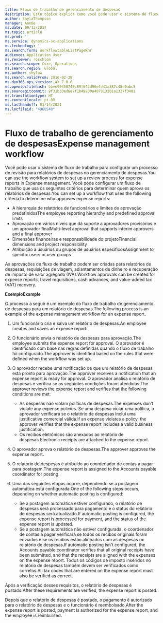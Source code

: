 ```yaml
---
title: Fluxo de trabalho de gerenciamento de despesas
description: Este tópico explica como você pode usar o sistema de fluxo de trabalho no Microsoft Dynamics 365 Finance para configurar um processo de revisão para relatórios de despesas no gerenciamento de despesas.
author: ShylaThompson
manager: AnnBe
ms.date: 09/13/2017
ms.topic: article
ms.prod: ''
ms.service: dynamics-ax-applications
ms.technology: ''
ms.search.form: WorkflowtableListPageRnr
audience: Application User
ms.reviewer: roschlom
ms.search.scope: Core, Operations
ms.search.region: Global
ms.author: shylaw
ms.search.validFrom: 2016-02-28
ms.dyn365.ops.version: AX 7.0.0
ms.openlocfilehash: bbee90450749c89f643d96e4d41a387c45e9abc5
ms.sourcegitcommit: 9f31b33ed6e7f1b49200a407913201a1337f3401
ms.translationtype: HT
ms.contentlocale: pt-BR
ms.lasthandoff: 01/14/2021
ms.locfileid: "4960548"
---
```

# <a name="expense-management-workflow"></a><span data-ttu-id="e92c8-103">Fluxo de trabalho de gerenciamento de despesas</span><span class="sxs-lookup"><span data-stu-id="e92c8-103">Expense management workflow</span></span>

<span data-ttu-id="e92c8-104">Você pode usar o sistema de fluxo de trabalho para configurar um processo de revisão para relatórios de despesas no gerenciamento de despesas.</span><span class="sxs-lookup"><span data-stu-id="e92c8-104">You can use the workflow system to set up a review process for expense reports in Expense management.</span></span> <span data-ttu-id="e92c8-105">Você pode configurar um fluxo de trabalho que usa os seguintes critérios para determinar quem aprova os relatórios de despesas:</span><span class="sxs-lookup"><span data-stu-id="e92c8-105">You can set up a workflow that uses the following criteria to determine who approves expense reports:</span></span>

- <span data-ttu-id="e92c8-106">A hierarquia de relatórios de funcionários e limites de aprovação predefinidos</span><span class="sxs-lookup"><span data-stu-id="e92c8-106">The employee reporting hierarchy and predefined approval limits</span></span>
- <span data-ttu-id="e92c8-107">Aprovação em vários níveis que dá suporte a aprovadores provisórios e um aprovador final</span><span class="sxs-lookup"><span data-stu-id="e92c8-107">Multi-level approval that supports interim approvers and a final approver</span></span>
- <span data-ttu-id="e92c8-108">Dimensões financeiras e responsabilidade do projeto</span><span class="sxs-lookup"><span data-stu-id="e92c8-108">Financial dimensions and project responsibility</span></span>
- <span data-ttu-id="e92c8-109">Atribuição a usuários ou grupos de usuários específicos</span><span class="sxs-lookup"><span data-stu-id="e92c8-109">Assignment to specific users or user groups</span></span>

<span data-ttu-id="e92c8-110">As aprovações de fluxo de trabalho podem ser criadas para relatórios de despesas, requisições de viagem, adiantamentos de dinheiro e recuperação de imposto de valor agregado (IVA).</span><span class="sxs-lookup"><span data-stu-id="e92c8-110">Workflow approvals can be created for expense reports, travel requisitions, cash advances, and value-added tax (VAT) recovery.</span></span>

<span data-ttu-id="e92c8-111">**Exemplo**</span><span class="sxs-lookup"><span data-stu-id="e92c8-111">**Example**</span></span>

<span data-ttu-id="e92c8-112">O processo a seguir é um exemplo do fluxo de trabalho de gerenciamento de despesas para um relatório de despesas.</span><span class="sxs-lookup"><span data-stu-id="e92c8-112">The following process is an example of the expense management workflow for an expense report.</span></span>

1. <span data-ttu-id="e92c8-113">Um funcionário cria e salva um relatório de despesas.</span><span class="sxs-lookup"><span data-stu-id="e92c8-113">An employee creates and saves an expense report.</span></span>
2. <span data-ttu-id="e92c8-114">O funcionário envia o relatório de despesas para aprovação.</span><span class="sxs-lookup"><span data-stu-id="e92c8-114">The employee submits the expense report for approval.</span></span> <span data-ttu-id="e92c8-115">O aprovador é identificado com base nas regras definidas quando o fluxo de trabalho foi configurado.</span><span class="sxs-lookup"><span data-stu-id="e92c8-115">The approver is identified based on the rules that were defined when the workflow was set up.</span></span>
3. <span data-ttu-id="e92c8-116">O aprovador recebe uma notificação de que um relatório de despesas está pronto para aprovação.</span><span class="sxs-lookup"><span data-stu-id="e92c8-116">The approver receives a notification that an expense report is ready for approval.</span></span> <span data-ttu-id="e92c8-117">O aprovador analisa o relatório de despesas e verifica se as seguintes condições foram atendidas:</span><span class="sxs-lookup"><span data-stu-id="e92c8-117">The approver reviews the expense report and verifies that the following conditions are met:</span></span>

    - <span data-ttu-id="e92c8-118">As despesas não violam políticas de despesas.</span><span class="sxs-lookup"><span data-stu-id="e92c8-118">The expenses don't violate any expense policies.</span></span> <span data-ttu-id="e92c8-119">Se uma despesa violar uma política, o aprovador verificará se o relatório de despesas inclui uma justificativa comercial válida.</span><span class="sxs-lookup"><span data-stu-id="e92c8-119">If an expense violates a policy, the approver verifies that the expense report includes a valid business justification.</span></span>
    - <span data-ttu-id="e92c8-120">Os recibos eletrônicos são anexados ao relatório de despesas.</span><span class="sxs-lookup"><span data-stu-id="e92c8-120">Electronic receipts are attached to the expense report.</span></span>

4. <span data-ttu-id="e92c8-121">O aprovador aprova o relatório de despesas.</span><span class="sxs-lookup"><span data-stu-id="e92c8-121">The approver approves the expense report.</span></span>
5. <span data-ttu-id="e92c8-122">O relatório de despesas é atribuído ao coordenador de contas a pagar para postagem.</span><span class="sxs-lookup"><span data-stu-id="e92c8-122">The expense report is assigned to the Accounts payable coordinator for posting.</span></span>
6. <span data-ttu-id="e92c8-123">Uma das seguintes etapas ocorre, dependendo se a postagem automática está configurada:</span><span class="sxs-lookup"><span data-stu-id="e92c8-123">One of the following steps occurs, depending on whether automatic posting is configured:</span></span>

    - <span data-ttu-id="e92c8-124">Se a postagem automática estiver configurado, o relatório de despesas será processado para pagamento e o status do relatório de despesas será atualizado.</span><span class="sxs-lookup"><span data-stu-id="e92c8-124">If automatic posting is configured, the expense report is processed for payment, and the status of the expense report is updated.</span></span>
    - <span data-ttu-id="e92c8-125">Se a postagem automática não estiver configurada, o coordenador de contas a pagar verificará se todos os recibos originais foram enviados e se os recibos estão alinhados com as despesas no relatório de despesas.</span><span class="sxs-lookup"><span data-stu-id="e92c8-125">If automatic posting isn't configured, the Accounts payable coordinator verifies that all original receipts have been submitted, and that the receipts are aligned with the expenses on the expense report.</span></span> <span data-ttu-id="e92c8-126">Todos os códigos de imposto inseridos no relatório de despesas também devem ser verificados como corretos.</span><span class="sxs-lookup"><span data-stu-id="e92c8-126">All tax codes that are entered on the expense report must also be verified as correct.</span></span>

<span data-ttu-id="e92c8-127">Após a verificação desses requisitos, o relatório de despesas é postado.</span><span class="sxs-lookup"><span data-stu-id="e92c8-127">After these requirements are verified, the expense report is posted.</span></span>

<span data-ttu-id="e92c8-128">Depois que o relatório de despesas é postado, o pagamento é autorizado para o relatório de despesas e o funcionário é reembolsado.</span><span class="sxs-lookup"><span data-stu-id="e92c8-128">After the expense report is posted, payment is authorized for the expense report, and the employee is reimbursed.</span></span>
